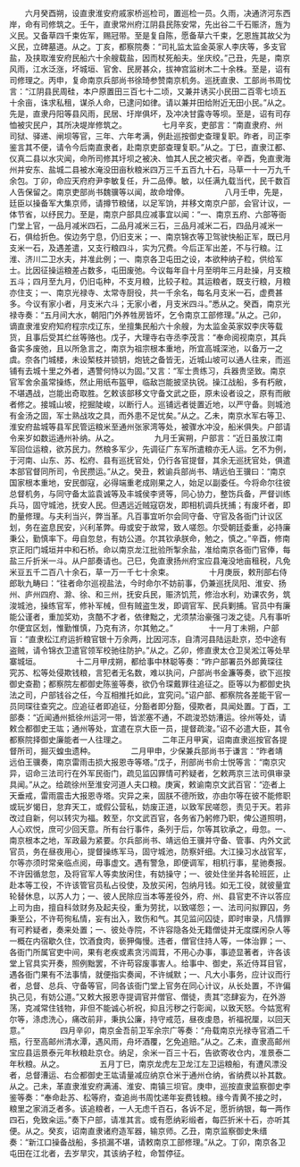 <!-- { "loadSidebar": true } -->
　　六月癸酉朔，设直隶淮安府戚家桥巡检司，置巡检一员。久雨，决通济河东西岸，命有司修筑之。壬午，直隶常州府江阴县民陈安常，先出谷二千石赈济，旌为义民。又备草四千束佐军，赐冠带。至是复自陈，愿备草六千束，乞恩旌其故父为义民，立碑墓道。从之。丁亥，都察院奏：“司礼监太监金英家人李庆等，多支官盐，及挟取淮安府民船六十余艘载盐，因而杖死船夫。坐庆绞。”己丑，先是，南京风雨，江水泛涨，坏城垣、官舍、民房甚众，拔神宫监树木二十余株。至是，诏有司修理之。丙申，复命南京兵部尚书徐琦参赞南京机务。巡抚直隶、工部尚书周忱言：“江阴县民周硅，本户原置田三百七十二顷，又兼并诱买小民田二百零七顷五十余亩，诛求私租，谋杀人命，已逮问如律。请以兼并田给附近无田小民。”从之。先是，直隶丹阳等县风雨，民居、圩岸俱坏，及冲决甘露寺等坝。至是，诏有司存恤被灾民户，其所决堤岸修筑之。
　　
　　七月辛亥，吏部言：“南直隶府、州司狱、驿递、闸坝等官，三年、六年考满，例赴巡按御史查理复职。昨者，司正李鉴言其不便，请令今后南直隶者，赴南京吏部查理复职。”从之。丁巳，直隶江都、仪真二县以水灾闻，命所司修其圩坝之被决、恤其人民之被灾者。辛酉，免直隶海州并安东、盐城二县被水淹没田亩秋粮米四万三千五百九十石，马草一十一万九千余包。丁卯，命应天府府尹李敏复任，升二品俸。敏，以任满九载当代，民千数百人告保留之。南京吏部尚书魏骥等以闻，故命增俸。
　　
　　八月壬申，先是，廷臣以操备军大集京师，请撙节粮储，以足军饷，并移文南京户部，会官计议，一体节省，以纾民力。至是，南京户部具应减事宜以闻：“一、南京五府、六部等衙门堂上官，一品月减米四石，二品月减米三石，三品月减米二石，四品月减米一石，俱给折色。俟边务宁息，仍旧支米；一、南京锦衣等卫驾驶快船正军，既已月支米一石，及遇差遣，又支行粮四斗，实为冗费。今后正军出差，不与行粮。江淮、济川二卫水夫，并准此例；一、南京各卫屯田之设，本欲种纳子粒，供给军士。比因征操运粮差占数多，屯田废弛。今议每年自十月至明年三月赴操，月支粮五斗；四月至九月，仍旧屯种，不支月粮，比较子粒。其运粮者，既支行粮，月粮亦住支；一、南京光禄寺、太常寺厨役，共一千余名，每名月支米一石，虚费甚多。今议有家小者，月支米六斗；无家小者，月支米四斗。”悉从之。癸酉，南京光禄寺奏：“五月间大水，朝阳门外养牲房皆坏，乞令南京工部修理。”从之。己卯，谪直隶淮安府知府程宗戍辽东，坐擅集民船六十余艘，为太监金英家奴李庆等载货，且事后受其纻丝等赂也。戊子，大理寺右寺丞李茂言：“奉命阅视南京，其兵备实多废弛，且以所急言之，南京为祖宗根本重地，所宜高城深池，以备万一之虞。奈各门城楼，未设椠枝并锁钥，炮铳之备皆无，近城山坡可以通人往来，而巡铺有去城十里之外者，遇警何恃以为固。”又言：“军士贵练习，兵器贵坚致。南京官军舍余虽常操练，然止用纸布盔甲，临敌岂能披坚执锐。操江战船，多有朽敝，不堪遇战，岂能出奇取胜。乞敕该部移文守备文武之臣，原未设者设之，原有而敝者修之。接城山坡，挖掘陡峻，以断行人。巡铺远者徙置近地，以严守备。则城池有金汤之固，军士熟战攻之具，而外患不足忧矣。”从之。乙未，南京水军右等卫、淮安府盐城等县军民管运粮米至通州张家湾等处，被骤水冲没，船米俱失。户部请令来岁如数运通州补纳。从之。
　　
　　九月壬寅朔，户部言：“近日虽放江南军回位运粮，欲苏民力。然粮多军少，先调征广东军所遣粮亦无人运。乞不为例，于河南、山东、苏、松府、县有巡抚官处，仍行各官提督，其余无巡抚官处，俱遣本部官督同所司，令民攒运。”从之。癸丑，敕谕兵部尚书、靖远伯王骥曰：“南京国家根本重地，安民御寇，必得端重老成刚果之人，始足以副委任。今将命尔往彼总督机务，与同守备太监袁诚等及丰城侯李贤等，同心协力，整饬兵备，严督训练兵马，固守城池，抚安人民。但遇远近贼寇窃发，即相机调兵抚捕；有废坏者，即酌量修理。与夫利当兴，弊当革。凡百事宜听尔会同守备、守官及各衙门计议区划，务在盗息民安，兴利革弊。毋或安于故常，致人嗟怨。尔受朝廷委重，必持廉秉公，勤慎率下。毋自忽怠，有妨公道。尔其钦承朕命，勉之，慎之。”辛酉，修南京正阳门城垣并中和石桥。命以南京龙江批验所掣余盐，准给南京各衙门官俸，每盐三斤折米一斗。从户部奏请也。己巳，免直隶扬州府宝应县淹没地亩租税，凡免米豆五千二百八十余石，草一万一千七十余束。
　　
　　十月庚辰，敕刑部右侍郎耿九畴曰：“往者命尔巡视盐法，今时命尔不妨前事，仍兼巡抚凤阳、淮安、扬州、庐州四府、滁、徐、和三州，抚安兵民，赈济饥荒，修治水利，劝课农务，筑浚城池，操练官军，修补军械，但有贼盗生发，即调官军、民兵剿捕。官员中有廉能公谨者，重加奖劝，贪酷不才者，依律黜之，尤须禁治豪强刁泼之徒。凡有事听尔便宜区划，惟勤惟慎，乃克有济，尔其勉之。”
　　
　　十一月丁未朔，户部盲：“直隶松江府运折粮官银十万余两，比因河冻，自清河县陆运赴京，恐中途有盗贼，请令锦衣卫遣官领军校驰往防护。”从之。乙卯，修直隶太仓卫吴淞江等处旱寨城垣。
　　
　　十二月甲戌朔，都给事中林聪等奏：“昨户部署员外郎黄琛往究苏、松等处侵欺钱粮，言犯者无名数，难以执问，户部尚书金濂等奏，欲下巡按御史查勘；都察院左都御史陈鉴等奏，欲仍令琛戴罪往追征之。臣等以为都御史执法之司，户部钱谷之任，今互相推托如此，宜究问。”诏户部、都察院各差能干官一员同琛往查究之。应追征者即追征，分豁者即分豁，侵欺者，具闻处置。丁酉，工部奏：“近闻通州抵徐州运河一带，皆淤塞不通，不疏浚恐妨漕运。徐州等处，请敕佥都御史王竑；通州等处，宜遣在京大臣一员，提督疏浚。”诏不必遣大臣，其令都察院择御史廉能者一人往理之。
　　
　　二年正月甲寅，诏南直隶巡按官各提督所司，掘灭蝗虫遗种。
　　
　　二月甲申，少保兼兵部尚书于谦言：“昨者靖远伯王骥奏，南京雷雨击损大报恩寺等塔。”戊子，刑部尚书俞士悦等言：“南京灾异，诏命三法司行在外军民衙门，疏见监囚罪情可矜疑者，乞敕两京三法司俱审录具闻。”从之。给疏徐州至淮安河道人夫口粮。庚寅，敕谕南京文武百官：“迩者上天垂戒，雷雨震击大报恩寺塔。灾异之来，固朕不德所致，亦由尔等在彼不能修职或玩岁愒日，怠弃天工，或假公营私，妨废正道，以致军民嗟怨，责见于天。若非改过自新，何以转灾为福。敕至，尔文武百官，各务省乃躬修乃职，俾公道照明，人心欢悦，庶可少回天意。所有台行事件，条列于后，尔等其钦承之，毋忽。一、南京根本之地，军政最为紧要。尔兵部尚书、靖远伯王骥并守备、管事、内外文武官员，务在昼夜用心，提督操练军马，固守城池，防察奸细。大江操习水战官军，尔等亦须时常亲临点阅，毋事虚文。遇有警急，即便调军，相机行事，星驰奏报。不许因循怠忽，及将官军人等卖放闲住，有妨操守；一、彼处住坐并各轮班匠，止赴本等工役，不许该管官员私占役使，及放买闲，包纳月钱。如无工役，就彼量宜轮替休息，以苏人力；一、彼人民除应当本等差役外，府、州、县官吏不许以答应上司为由，擅自科敛财务及起夫役，重为劳扰，以致嗟怨；一、法司问拟罪囚，务秉至公，不许苟徇私情，妄有出入，致伤和气。其见监问囚徒，即时审录，凡情罪有可矜疑者，奏来处置；一、彼处寺院，不许容隐各处无籍僧徒并无度牒闲杂人等一概在内宿歇久住，饮酒食肉，亵狎侮慢。违者，僧官住持人等，一体治罪；一、各衙门所属官吏中间，果有老疾或素贪污阘茸，不用心办事，事迹显著者，许各该堂上官具实开奏，照例黜罢，不许苟容废事害人。给事中、御史，系近侍耳目官，遇各衙门果有不法事情，就便指实奏闻，不许缄默；一、凡大小事务，应计议而行者，总督、总兵、守备等官，同各该衙门堂上官务在同心计议，从长处置，不许偏执己见，有妨公道。”又敕大报恩寺提调官并僧官、僧徒，责其“恣肆妄为，在外游荡，克减常住钱物，非但不能诚心祈祝，抑且污秽之行彰闻，以致天怒。今姑宽宥尔等，涤虑洗心，痛改前非，秉执公廉，持守戒范，昼夜虔恳，祈福祝厘，以回天意。”
　　
　　四月辛卯，南京金吾前卫军余宗广等奏：“舟载南京光禄寺官酒二千瓶，行至高邮州清水潭，遇风雨，舟坏酒覆，乞免追赔。”从之。乙未，直隶高邮州宝应县运景泰元年秋粮赴京仓。纳足，余米一百三十石，告欲寄收仓内，准景泰二年秋粮。从之。
　　
　　五月丁巳，南京龙虎左卫龙江左卫运粮船，有遭风漂没者，总督漕运、右佥都御史王竑请量减应纳京仓米于通州仓纳，省纳费以补其数。从之。己未，革直隶淮安府满浦、淮安、南镇三坝官。庚申，巡按直隶监察御史李鉴等奏：“奉命赴苏、松等府，查追尚书周忱递年妄费钱粮。缘今青黄不接之时，粮里之家消乏者多。该追粮者，一人无虑千百石，各诉不足，愿折纳银，每一两作四石，免致籴运。”奏下户部，请准其言。或有愿纳彩缎者，每匹折米十石，亦听其便。从之。癸亥，诏南直隶诸府造军器，输京师。乙丑，南京监察御史朱缙奏：“新江口操备战船，多损漏不堪，请敕南京工部修理。”从之。丁卯，南京各卫屯田在江北者，去岁旱灾，其该纳子粒，命暂停征。
　　
